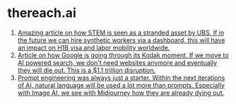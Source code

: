 # thereach.ai

1. [Amazing article on how STEM is seen as a stranded asset by UBS. If in the future we can hire synthetic workers via a dashboard, this will have an impact on H1B visa and labor mobility worldwide.](https://thereach.ai/2024/02/08/forget-about-stem-skills-as-a-service-will-even-change-labor-mobility/) 
2. [Article on how Google is going through its Kodak moment. If we move to AI powered search, we don't need websites anymore and eventually they will die out. This is a $1.1 trillion disruption.](https://thereach.ai/2024/01/22/the-end-of-the-internet-and-the-last-website-the-1-1-trilion-challenge/)
3. [Prompt engineering was always just a starter. Within the next iterations of AI, natural language will be used a lot more than prompts. Especially with Image AI, we see with Midjourney how they are already dying out.](https://thereach.ai/2024/02/06/prompt-engineering-is-dead/)
